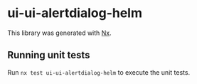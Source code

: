 # ui-ui-alertdialog-helm

This library was generated with [Nx](https://nx.dev).


## Running unit tests

Run `nx test ui-ui-alertdialog-helm` to execute the unit tests.

